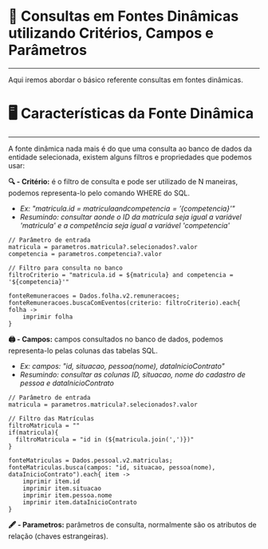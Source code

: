 ﻿# 📌 Consultas em Fontes Dinâmicas utilizando Critérios, Campos e Parâmetros
---
Aqui iremos abordar o básico referente consultas em fontes dinâmicas.

# 🖥️ Características da Fonte Dinâmica
---
A fonte dinâmica nada mais é do que uma consulta ao banco de dados da entidade selecionada, existem alguns filtros e propriedades que podemos usar:

**🔍 - Critério:** é o filtro de consulta e pode ser utilizado de N maneiras, podemos representa-lo pelo comando WHERE do SQL.

- *Ex: "matricula.id = ${matricula} and competencia = '${competencia}'"*
- *Resumindo: consultar aonde o ID da matrícula seja igual a variável 'matricula' e a competência seja igual a variável 'competencia'*
```
// Parâmetro de entrada 
matricula = parametros.matricula?.selecionados?.valor
competencia = parametros.competencia?.valor

// Filtro para consulta no banco
filtroCriterio = "matricula.id = ${matricula} and competencia = '${competencia}'"

fonteRemuneracoes = Dados.folha.v2.remuneracoes;
fonteRemuneracoes.buscaComEventos(criterio: filtroCriterio).each{ folha -> 
    imprimir folha
}
```

**🖨️ - Campos:** campos consultados no banco de dados, podemos representa-lo pelas colunas das tabelas SQL.

- *Ex: campos: "id, situacao, pessoa(nome), dataInicioContrato"*
- *Resumindo: consultar as colunas ID, situacao, nome do cadastro de pessoa e dataInicioContrato*
```
// Parâmetro de entrada
matricula = parametros.matricula?.selecionados?.valor

// Filtro das Matrículas
filtroMatricula = ""
if(matricula){
  filtroMatricula = "id in (${matricula.join(',')})"
}

fonteMatriculas = Dados.pessoal.v2.matriculas;
fonteMatriculas.busca(campos: "id, situacao, pessoa(nome), dataInicioContrato").each{ item ->
    imprimir item.id
    imprimir item.situacao
    imprimir item.pessoa.nome
    imprimir item.dataInicioContrato
}
```

**🖋️ - Parametros:** parâmetros de consulta, normalmente são os atributos de relação (chaves estrangeiras).
```

```
